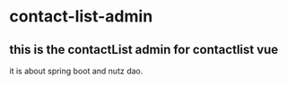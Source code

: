 # contact-list-admin
## this is the contactList admin for contactlist vue
it is about spring boot and nutz dao.
